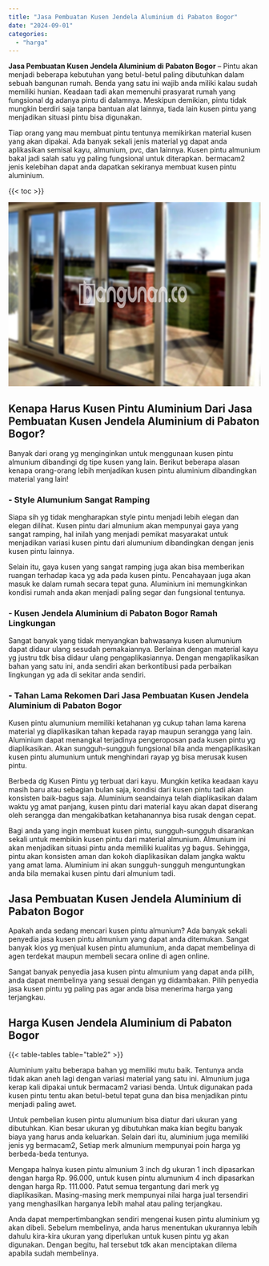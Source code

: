 ```yaml
---
title: "Jasa Pembuatan Kusen Jendela Aluminium di Pabaton Bogor"
date: "2024-09-01"
categories: 
  - "harga"
---
```


**Jasa Pembuatan Kusen Jendela Aluminium di Pabaton Bogor** – Pintu akan menjadi beberapa kebutuhan yang betul-betul paling dibutuhkan dalam sebuah bangunan rumah. Benda yang satu ini wajib anda miliki kalau sudah memiliki hunian. Keadaan tadi akan memenuhi prasyarat rumah yang fungsional dg adanya pintu di dalamnya. Meskipun demikian, pintu tidak mungkin berdiri saja tanpa bantuan alat lainnya, tiada lain kusen pintu yang menjadikan situasi pintu bisa digunakan.

Tiap orang yang mau membuat pintu tentunya memikirkan material kusen yang akan dipakai. Ada banyak sekali jenis material yg dapat anda aplikasikan semisal kayu, almunium, pvc, dan lainnya. Kusen pintu almunium bakal jadi salah satu yg paling fungsional untuk diterapkan. bermacam2 jenis kelebihan dapat anda dapatkan sekiranya membuat kusen pintu aluminium.

{{< toc >}}

![Jasa Pembuatan Kusen Jendela Aluminium di Pabaton Bogor](/images/harga-kusen-jendela-alumunium-46.png)

## Kenapa Harus Kusen Pintu Aluminium Dari Jasa Pembuatan Kusen Jendela Aluminium di Pabaton Bogor?

Banyak dari orang yg menginginkan untuk menggunaan kusen pintu almunium dibandingi dg tipe kusen yang lain. Berikut beberapa alasan kenapa orang-orang lebih menjadikan kusen pintu aluminium dibandingkan material yang lain!

### \- Style Alumunium Sangat Ramping

Siapa sih yg tidak mengharapkan style pintu menjadi lebih elegan dan elegan dilihat. Kusen pintu dari almunium akan mempunyai gaya yang sangat ramping, hal inilah yang menjadi pemikat masyarakat untuk menjadikan variasi kusen pintu dari alumunium dibandingkan dengan jenis kusen pintu lainnya.

Selain itu, gaya kusen yang sangat ramping juga akan bisa memberikan ruangan terhadap kaca yg ada pada kusen pintu. Pencahayaan juga akan masuk ke dalam rumah secara tepat guna. Aluminium ini memungkinkan kondisi rumah anda akan menjadi paling segar dan fungsional tentunya.

### \- Kusen Jendela Aluminium di Pabaton Bogor Ramah Lingkungan

Sangat banyak yang tidak menyangkan bahwasanya kusen alumunium dapat didaur ulang sesudah pemakaiannya. Berlainan dengan material kayu yg justru tdk bisa didaur ulang pengaplikasiannya. Dengan mengaplikasikan bahan yang satu ini, anda sendiri akan berkontibusi pada perbaikan lingkungan yg ada di sekitar anda sendiri.

### \- Tahan Lama Rekomen Dari Jasa Pembuatan Kusen Jendela Aluminium di Pabaton Bogor

Kusen pintu alumunium memiliki ketahanan yg cukup tahan lama karena material yg diaplikasikan tahan kepada rayap maupun serangga yang lain. Aluminium dapat menangkal terjadinya pengeroposan pada kusen pintu yg diaplikasikan. Akan sungguh-sungguh fungsional bila anda mengaplikasikan kusen pintu alumunium untuk menghindari rayap yg bisa merusak kusen pintu.

Berbeda dg Kusen Pintu yg terbuat dari kayu. Mungkin ketika keadaan kayu masih baru atau sebagian bulan saja, kondisi dari kusen pintu tadi akan konsisten baik-bagus saja. Aluminium seandainya telah diaplikasikan dalam waktu yg amat panjang, kusen pintu dari material kayu akan dapat diserang oleh serangga dan mengakibatkan ketahanannya bisa rusak dengan cepat.

Bagi anda yang ingin membuat kusen pintu, sungguh-sungguh disarankan sekali untuk membikin kusen pintu dari material almunium. Almunium ini akan menjadikan situasi pintu anda memiliki kualitas yg bagus. Sehingga, pintu akan konsisten aman dan kokoh diaplikasikan dalam jangka waktu yang amat lama. Aluminium ini akan sungguh-sungguh menguntungkan anda bila memakai kusen pintu dari almunium tadi.

## Jasa Pembuatan Kusen Jendela Aluminium di Pabaton Bogor

Apakah anda sedang mencari kusen pintu almunium? Ada banyak sekali penyedia jasa kusen pintu almunium yang dapat anda ditemukan. Sangat banyak kios yg menjual kusen pintu alumunium, anda dapat membelinya di agen terdekat maupun membeli secara online di agen online.

Sangat banyak penyedia jasa kusen pintu almunium yang dapat anda pilih, anda dapat membelinya yang sesuai dengan yg didambakan. Pilih penyedia jasa kusen pintu yg paling pas agar anda bisa menerima harga yang terjangkau.

## Harga Kusen Jendela Aluminium di Pabaton Bogor

{{< table-tables table="table2" >}}

Aluminium yaitu beberapa bahan yg memiliki mutu baik. Tentunya anda tidak akan aneh lagi dengan variasi material yang satu ini. Almunium juga kerap kali dipakai untuk bermacam2 variasi benda. Untuk digunakan pada kusen pintu tentu akan betul-betul tepat guna dan bisa menjadikan pintu menjadi paling awet.

Untuk pembelian kusen pintu alumunium bisa diatur dari ukuran yang dibutuhkan. Kian besar ukuran yg dibutuhkan maka kian begitu banyak biaya yang harus anda keluarkan. Selain dari itu, aluminium juga memiliki jenis yg bermacam2, Setiap merk almunium mempunyai poin harga yg berbeda-beda tentunya.

Mengapa halnya kusen pintu almunium 3 inch dg ukuran 1 inch dipasarkan dengan harga Rp. 96.000, untuk kusen pintu alumunium 4 inch dipasarkan dengan harga Rp. 111.000. Patut semua tergantung dari merk yg diaplikasikan. Masing-masing merk mempunyai nilai harga jual tersendiri yang menghasilkan harganya lebih mahal atau paling terjangkau.

Anda dapat mempertimbangkan sendiri mengenai kusen pintu aluminium yg akan dibeli. Sebelum membelinya, anda harus menentukan ukurannya lebih dahulu kira-kira ukuran yang diperlukan untuk kusen pintu yg akan digunakan. Dengan begitu, hal tersebut tdk akan menciptakan dilema apabila sudah membelinya.

